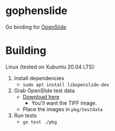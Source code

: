 # gophenslide
Go binding for [OpenSlide](https://openslide.org/)

# Building

Linux (tested on Xubuntu 20.04 LTS):

1. Install dependencies
    - `sudo apt install libopenslide-dev`
1. Grab OpenSlide test data
    - [Download here](http://openslide.cs.cmu.edu/download/openslide-testdata/)
        - You'll want the TIFF image.
    - Place the images in `pkg/testdata`
1. Run tests
    - `go test ./pkg`
